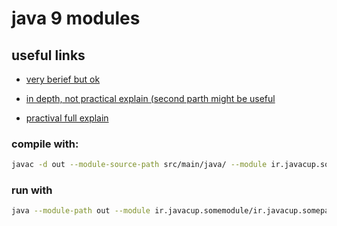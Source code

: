 
# java 9 modules

## useful links 
+ [very berief but ok](https://www.javatpoint.com/java-9-module-system)


+ [in depth, not practical explain (second parth might be useful](https://www.baeldung.com/java-9-modularity)

+ [practival full explain](http://tutorials.jenkov.com/java/modules.html)



### compile with: 
```bash 
javac -d out --module-source-path src/main/java/ --module ir.javacup.somemodule

```


### run with 
```bash
java --module-path out --module ir.javacup.somemodule/ir.javacup.somepackage.SomeClass
```
